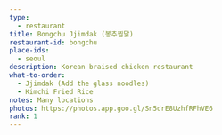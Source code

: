 ```yaml
---
type: 
  - restaurant
title: Bongchu Jjimdak (봉추찜닭)
restaurant-id: bongchu
place-ids:
  - seoul
description: Korean braised chicken restaurant
what-to-order:
  - Jjimdak (Add the glass noodles)
  - Kimchi Fried Rice
notes: Many locations
photos: https://photos.app.goo.gl/Sn5drE8UzhfRFhVE6
rank: 1
---
```

